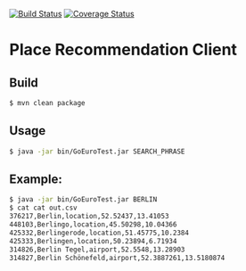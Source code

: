 [![Build Status](https://travis-ci.org/mkorszun/PlaceRecommendationClient.svg)](https://travis-ci.org/mkorszun/PlaceRecommendationClient)
[![Coverage Status](https://coveralls.io/repos/mkorszun/PlaceRecommendationClient/badge.png?branch=master)](https://coveralls.io/r/mkorszun/PlaceRecommendationClient?branch=master)
# Place Recommendation Client

## Build
~~~bash
$ mvn clean package
~~~

## Usage
~~~bash
$ java -jar bin/GoEuroTest.jar SEARCH_PHRASE
~~~

## Example:
~~~bash
$ java -jar bin/GoEuroTest.jar BERLIN
$ cat cat out.csv
376217,Berlin,location,52.52437,13.41053
448103,Berlingo,location,45.50298,10.04366
425332,Berlingerode,location,51.45775,10.2384
425333,Berlingen,location,50.23894,6.71934
314826,Berlin Tegel,airport,52.5548,13.28903
314827,Berlin Schönefeld,airport,52.3887261,13.5180874
~~~
